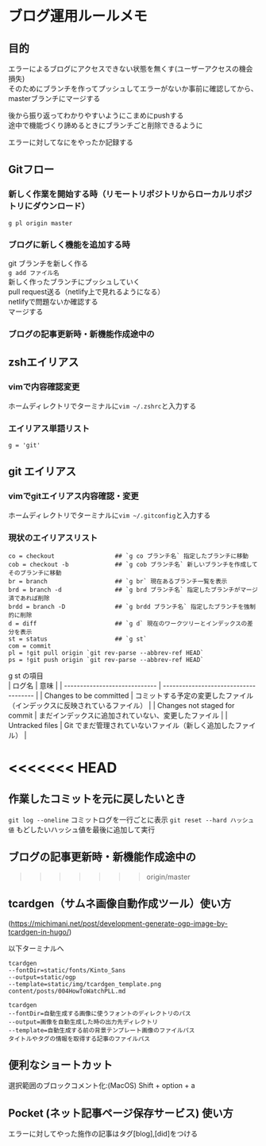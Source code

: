 # ブログ運用ルールメモ


## 目的
エラーによるブログにアクセスできない状態を無くす(ユーザーアクセスの機会損失)  
そのためにブランチを作ってプッシュしてエラーがないか事前に確認してから、masterブランチにマージする  

後から振り返ってわかりやすいようにこまめにpushする  
途中で機能づくり諦めるときにブランチごと削除できるように  

エラーに対してなにをやったか記録する 
## Gitフロー
### 新しく作業を開始する時（リモートリポジトリからローカルリポジトリにダウンロード）
`g pl origin master`
### ブログに新しく機能を追加する時
git ブランチを新しく作る  
`g add ファイル名`  
新しく作ったブランチにプッシュしていく  
pull request送る（netlify上で見れるようになる）  
netlifyで問題ないか確認する  
マージする  

### ブログの記事更新時・新機能作成途中の
## zshエイリアス
### vimで内容確認変更  
ホームディレクトリでターミナルに`vim ~/.zshrc`と入力する  

### エイリアス単語リスト
```
g = 'git'
```

## git エイリアス
### vimでgitエイリアス内容確認・変更
ホームディレクトリでターミナルに`vim ~/.gitconfig`と入力する

### 現状のエイリアスリスト  
```
co = checkout                 ## `g co ブランチ名` 指定したブランチに移動   
cob = checkout -b             ## `g cob ブランチ名` 新しいブランチを作成してそのブランチに移動
br = branch                   ## `g br` 現在あるブランチ一覧を表示
brd = branch -d               ## `g brd ブランチ名` 指定したブランチがマージ済であれば削除
brdd = branch -D              ## `g brdd ブランチ名` 指定したブランチを強制的に削除
d = diff                      ## `g d` 現在のワークツリーとインデックスの差分を表示
st = status                   ## `g st` 
com = commit  
pl = !git pull origin `git rev-parse --abbrev-ref HEAD`  
ps = !git push origin `git rev-parse --abbrev-ref HEAD`  
```

g st の項目  
| ログ名                           | 意味                                    |
| ----------------------------- | ------------------------------------- |
| Changes to be committed       | コミットする予定の変更したファイル（インデックスに反映されているファイル） |
| Changes not staged for commit | まだインデックスに追加されていない、変更したファイル            |
| Untracked files               | Git でまだ管理されていないファイル（新しく追加したファイル）      |  

<<<<<<< HEAD
=======
## 作業したコミットを元に戻したいとき
`git log --oneline`  コミットログを一行ごとに表示
`git reset --hard ハッシュ値` もどしたいハッシュ値を最後に追加して実行

## ブログの記事更新時・新機能作成途中の
>>>>>>> origin/master

## tcardgen（サムネ画像自動作成ツール）使い方
(https://michimani.net/post/development-generate-ogp-image-by-tcardgen-in-hugo/)  

以下ターミナルへ  
```
tcardgen 
--fontDir=static/fonts/Kinto_Sans  
--output=static/ogp 
--template=static/img/tcardgen_template.png 
content/posts/004HowToWatchPLL.md  
```
```
tcardgen 
--fontDir=自動生成する画像に使うフォントのディレクトリのパス 
--output=画像を自動生成した時の出力先ディレクトリ 
--template=自動生成する前の背景テンプレート画像のファイルパス 
タイトルやタグの情報を取得する記事のファイルパス
```

## 便利なショートカット
選択範囲のブロックコメント化:(MacOS) Shift + option + a  

## Pocket (ネット記事ページ保存サービス) 使い方
エラーに対してやった施作の記事はタグ[blog],[did]をつける  
